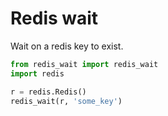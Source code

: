 # Redis wait 

Wait on a redis key to exist.


```python
from redis_wait import redis_wait
import redis

r = redis.Redis()
redis_wait(r, 'some_key')
```

